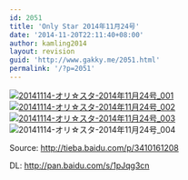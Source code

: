 ```yaml
---
id: 2051
title: 'Only Star 2014年11月24号'
date: '2014-11-20T22:11:40+08:00'
author: kamling2014
layout: revision
guid: 'http://www.gakky.me/2051.html'
permalink: '/?p=2051'
---
```


[![20141114-オリ☆スタ-2014年11月24号_001](http://www.yui-aragaki.org/wp-content/uploads/2014/11/20141114-オリ☆スタ-2014年11月24号_001.jpg)](http://www.yui-aragaki.org/wp-content/uploads/2014/11/20141114-オリ☆スタ-2014年11月24号_001.jpg) [![20141114-オリ☆スタ-2014年11月24号_002](http://www.yui-aragaki.org/wp-content/uploads/2014/11/20141114-オリ☆スタ-2014年11月24号_002.jpg)](http://www.yui-aragaki.org/wp-content/uploads/2014/11/20141114-オリ☆スタ-2014年11月24号_002.jpg) [![20141114-オリ☆スタ-2014年11月24号_003](http://www.yui-aragaki.org/wp-content/uploads/2014/11/20141114-オリ☆スタ-2014年11月24号_003.jpg)](http://www.yui-aragaki.org/wp-content/uploads/2014/11/20141114-オリ☆スタ-2014年11月24号_003.jpg) ![20141114-オリ☆スタ-2014年11月24号_004](http://www.yui-aragaki.org/wp-content/uploads/2014/11/20141114-オリ☆スタ-2014年11月24号_004.jpg)

Source: <http://tieba.baidu.com/p/3410161208>

DL: <http://pan.baidu.com/s/1pJqg3cn>